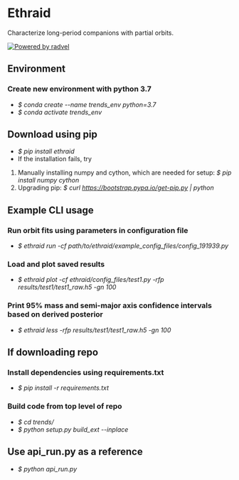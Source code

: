
# Ethraid

Characterize long-period companions with partial orbits.

[![Powered by radvel](https://img.shields.io/badge/powered_by-radvel-EB5368.svg?style=flat)](https://radvel.readthedocs.io/en/latest/)

## Environment
### Create new environment with python 3.7
- *\$ conda create --name trends_env python=3.7*
- *\$ conda activate trends_env*

## Download using pip
- *\$ pip install ethraid*
- If the installation fails, try
1) Manually installing numpy and cython, which are needed for setup: *\$ pip install numpy cython*
2) Upgrading pip: *\$ curl https://bootstrap.pypa.io/get-pip.py | python*

## Example CLI usage
### Run orbit fits using parameters in configuration file
- *\$ ethraid run -cf path/to/ethraid/example_config_files/config_191939.py*
### Load and plot saved results
- *\$ ethraid plot -cf ethraid/config_files/test1.py -rfp results/test1/test1_raw.h5 -gn 100*
### Print 95\% mass and semi-major axis confidence intervals based on derived posterior
- *\$ ethraid less -rfp results/test1/test1_raw.h5 -gn 100*

## If downloading repo
### Install dependencies using requirements.txt 
- *\$ pip install -r requirements.txt*

### Build code from top level of repo
- *\$ cd trends/*
- *\$ python setup.py build_ext --inplace*

## Use api_run.py as a reference
- *\$ python api_run.py*
